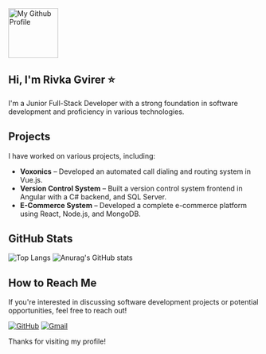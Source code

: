 
<img src="https://github.com/user-attachments/assets/28e44c69-450d-4ed6-9bfa-ac942b074ee6" alt="My Github Profile" style="width:100;"/>

## Hi, I'm Rivka Gvirer  &#11088;

I'm a Junior Full-Stack Developer with a strong foundation in software development and proficiency in various technologies.

## Projects
I have worked on various projects, including:
- **Voxonics** – Developed an automated call dialing and routing system in Vue.js.
- **Version Control System** – Built a version control system frontend in Angular with a C# backend, and SQL Server.
- **E-Commerce System** – Developed a complete e-commerce platform using React, Node.js, and MongoDB.

## GitHub Stats
![Top Langs](https://github-readme-stats.vercel.app/api/top-langs/?username=RGvirer&show_icons=true&theme=dark&layout=compact&count_private=true&langs_count=8&title_color=50C878)
![Anurag's GitHub stats](https://github-readme-stats.vercel.app/api?username=RGvirer&show_icons=true&count_private=true&theme=dark&title_color=50C878&show=reviews,discussions_started,discussions_answered,prs_merged,prs_merged_percentage)

## How to Reach Me
If you're interested in discussing software development projects or potential opportunities, feel free to reach out!

[![GitHub](https://img.shields.io/badge/GitHub-RGvirer-black?style=for-the-badge&logo=github)](https://github.com/RGvirer)
[![Gmail](https://img.shields.io/badge/Email-rgv1198@gmail.com-red?style=for-the-badge&logo=gmail)](mailto:rgv1198@gmail.com)

Thanks for visiting my profile!





